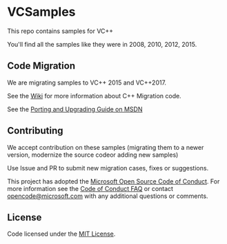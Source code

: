 # VCSamples
This repo contains samples for VC++

You'll find all the samples like they were in 2008, 2010, 2012, 2015.


## Code Migration
We are migrating samples to VC++ 2015 and VC++2017.

See the [Wiki](https://github.com/Microsoft/VCSamples/wiki) for more information about C++ Migration code.  

See the [Porting and Upgrading Guide on MSDN](https://docs.microsoft.com/en-us/cpp/porting/visual-cpp-porting-and-upgrading-guide) 

## Contributing
We accept contribution on these samples (migrating them to a newer version, modernize the source codeor adding new samples)

Use Issue and PR to submit new migration cases, fixes or suggestions.

This project has adopted the [Microsoft Open Source Code of Conduct](https://opensource.microsoft.com/codeofconduct/). For more information see the [Code of Conduct FAQ](https://opensource.microsoft.com/codeofconduct/faq/) or contact [opencode@microsoft.com](mailto:opencode@microsoft.com) with any additional questions or comments.


## License

Code licensed under the [MIT License](license.txt).


